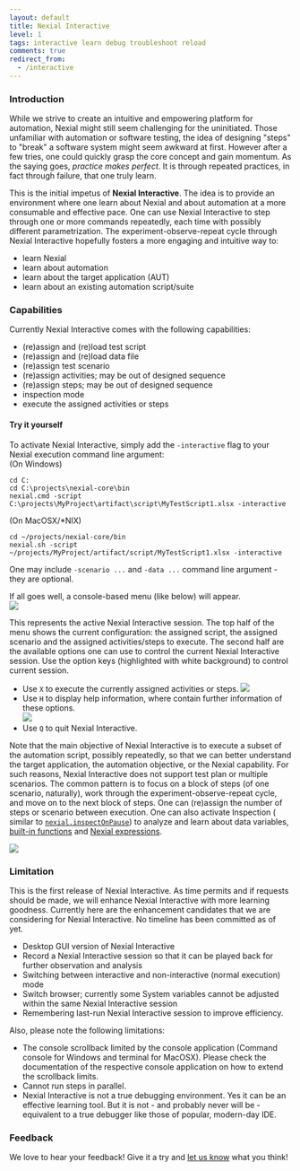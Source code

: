 ```yaml
---
layout: default
title: Nexial Interactive
level: 1
tags: interactive learn debug troubleshoot reload
comments: true
redirect_from:
  - /interactive
---
```



### Introduction
While we strive to create an intuitive and empowering platform for automation, Nexial might still seem challenging for 
the uninitiated. Those unfamiliar with automation or software testing, the idea of designing "steps" to "break" a 
software system might seem awkward at first. However after a few tries, one could quickly grasp the core concept and 
gain momentum. As the saying goes, _practice makes perfect_. It is through repeated practices, in fact through failure, 
that one truly learn.

This is the initial impetus of **Nexial Interactive**. The idea is to provide an environment where one learn about 
Nexial and about automation at a more consumable and effective pace. One can use Nexial Interactive to step through one 
or more commands repeatedly, each time with possibly different parametrization. The experiment-observe-repeat cycle 
through Nexial Interactive hopefully fosters a more engaging and intuitive way to:
- learn Nexial
- learn about automation
- learn about the target application (AUT)
- learn about an existing automation script/suite


### Capabilities
Currently Nexial Interactive comes with the following capabilities:
- (re)assign and (re)load test script
- (re)assign and (re)load data file
- (re)assign test scenario
- (re)assign activities; may be out of designed sequence
- (re)assign steps; may be out of designed sequence
- inspection mode
- execute the assigned activities or steps


#### Try it yourself
To activate Nexial Interactive, simply add the `-interactive` flag to your Nexial execution command line argument:<br/>
(On Windows)<br/>
```
cd C:
cd C:\projects\nexial-core\bin
nexial.cmd -script C:\projects\MyProject\artifact\script\MyTestScript1.xlsx -interactive
```

(On MacOSX/*NIX)<br/>
```
cd ~/projects/nexial-core/bin
nexial.sh -script ~/projects/MyProject/artifact/script/MyTestScript1.xlsx -interactive
```

One may include `-scenario ...` and `-data ...` command line argument - they are optional.

If all goes well, a console-based menu (like below) will appear.<br/>
![](image/ni_main_menu.png)

This represents the active Nexial Interactive session. The top half of the menu shows the current configuration: the 
assigned script, the assigned scenario and the assigned activities/steps to execute. The second half are the available 
options one can use to control the current Nexial Interactive session. Use the option keys (highlighted with white 
background) to control current session. 

- Use `X` to execute the currently assigned activities or steps. 
  ![](image/ni_execute_output.png)
- Use `H` to display help information, where contain further information of these options.<br/>
  ![](image/ni_help.png)
- Use `Q` to quit Nexial Interactive.

Note that the main objective of Nexial Interactive is to execute a subset of the automation script, possibly repeatedly,
so that we can better understand the target application, the automation objective, or the Nexial capability. For such
reasons, Nexial Interactive does not support test plan or multiple scenarios. The common pattern is to focus on a block 
of steps (of one scenario, naturally), work through the experiment-observe-repeat cycle, and move on to the next block 
of steps. One can (re)assign the number of steps or scenario between execution. One can also activate Inspection (
similar to [`nexial.inspectOnPause`](../systemvars/index#nexial.inspectOnPause)) to analyze and learn about data 
variables, [built-in functions](../functions) and [Nexial expressions](../expressions).<br/>

![](image/ni_inspect.png)


### Limitation
This is the first release of Nexial Interactive. As time permits and if requests should be made, we will enhance 
Nexial Interactive with more learning goodness. Currently here are the enhancement candidates that we are considering 
for Nexial Interactive. No timeline has been committed as of yet.
- Desktop GUI version of Nexial Interactive
- Record a Nexial Interactive session so that it can be played back for further observation and analysis
- Switching between interactive and non-interactive (normal execution) mode
- Switch browser; currently some System variables cannot be adjusted within the same Nexial Interactive session
- Remembering last-run Nexial Interactive session to improve efficiency.

Also, please note the following limitations:
- The console scrollback limited by the console application (Command console for Windows and terminal for MacOSX). 
  Please check the documentation of the respective console application on how to extend the scrollback limits.
- Cannot run steps in parallel.
- Nexial Interactive is not a true debugging environment. Yes it can be an effective learning tool. But it is not - 
  and probably never will be - equivalent to a true debugger like those of popular, modern-day IDE.


### Feedback
We love to hear your feedback! Give it a try and 
<a href="https://github.com/nexiality/nexial-core/issues/new/choose" class="external-link" target="_nexial_link">let us know</a> 
what you think!

